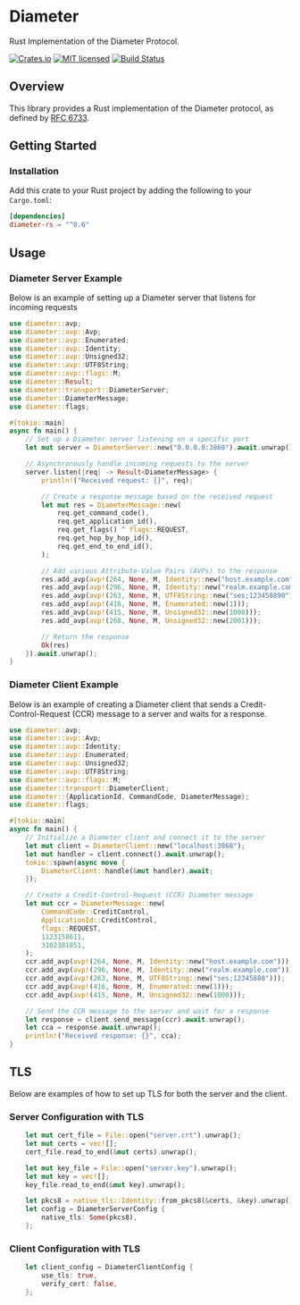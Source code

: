 # Diameter

Rust Implementation of the Diameter Protocol.

[![Crates.io][crates-badge]][crates-url]
[![MIT licensed][mit-badge]][mit-url]
[![Build Status][actions-badge]][actions-url]

[crates-badge]: https://img.shields.io/crates/v/diameter.svg
[crates-url]: https://crates.io/crates/diameter
[mit-badge]: https://img.shields.io/badge/license-MIT-blue.svg
[mit-url]: LICENSE
[actions-badge]: https://github.com/lwlee2608/diameter-rs/actions/workflows/build.yml/badge.svg
[actions-url]: https://github.com/lwlee2608/diameter-rs/actions?query=branch%3Amaster

## Overview

This library provides a Rust implementation of the Diameter protocol, as defined by [RFC 6733](https://tools.ietf.org/html/rfc6733).



## Getting Started

### Installation
Add this crate to your Rust project by adding the following to your `Cargo.toml`:

```toml
[dependencies]
diameter-rs = "^0.6"
```


## Usage

### Diameter Server Example
Below is an example of setting up a Diameter server that listens for incoming requests

```rust
use diameter::avp;
use diameter::avp::Avp;
use diameter::avp::Enumerated;
use diameter::avp::Identity;
use diameter::avp::Unsigned32;
use diameter::avp::UTF8String;
use diameter::avp::flags::M;
use diameter::Result;
use diameter::transport::DiameterServer;
use diameter::DiameterMessage;
use diameter::flags;

#[tokio::main]
async fn main() {
    // Set up a Diameter server listening on a specific port
    let mut server = DiameterServer::new("0.0.0.0:3868").await.unwrap();

    // Asynchronously handle incoming requests to the server
    server.listen(|req| -> Result<DiameterMessage> {
        println!("Received request: {}", req);

        // Create a response message based on the received request
        let mut res = DiameterMessage::new(
            req.get_command_code(),
            req.get_application_id(),
            req.get_flags() ^ flags::REQUEST,
            req.get_hop_by_hop_id(),
            req.get_end_to_end_id(),
        );

        // Add various Attribute-Value Pairs (AVPs) to the response
        res.add_avp(avp!(264, None, M, Identity::new("host.example.com")));
        res.add_avp(avp!(296, None, M, Identity::new("realm.example.com")));
        res.add_avp(avp!(263, None, M, UTF8String::new("ses;123458890")));
        res.add_avp(avp!(416, None, M, Enumerated::new(1)));
        res.add_avp(avp!(415, None, M, Unsigned32::new(1000)));
        res.add_avp(avp!(268, None, M, Unsigned32::new(2001)));

        // Return the response
        Ok(res)
    }).await.unwrap();
}

```

### Diameter Client Example
Below is an example of creating a Diameter client that sends a Credit-Control-Request (CCR) message to a server and waits for a response.

```rust
use diameter::avp;
use diameter::avp::Avp;
use diameter::avp::Identity;
use diameter::avp::Enumerated;
use diameter::avp::Unsigned32;
use diameter::avp::UTF8String;
use diameter::avp::flags::M;
use diameter::transport::DiameterClient;
use diameter::{ApplicationId, CommandCode, DiameterMessage};
use diameter::flags;

#[tokio::main]
async fn main() {
    // Initialize a Diameter client and connect it to the server
    let mut client = DiameterClient::new("localhost:3868");
    let mut handler = client.connect().await.unwrap();
    tokio::spawn(async move {
        DiameterClient::handle(&mut handler).await;
    });

    // Create a Credit-Control-Request (CCR) Diameter message
    let mut ccr = DiameterMessage::new(
        CommandCode::CreditControl,
        ApplicationId::CreditControl,
        flags::REQUEST,
        1123158611,
        3102381851,
    );
    ccr.add_avp(avp!(264, None, M, Identity::new("host.example.com")));
    ccr.add_avp(avp!(296, None, M, Identity::new("realm.example.com")));
    ccr.add_avp(avp!(263, None, M, UTF8String::new("ses;12345888")));
    ccr.add_avp(avp!(416, None, M, Enumerated::new(1)));
    ccr.add_avp(avp!(415, None, M, Unsigned32::new(1000)));

    // Send the CCR message to the server and wait for a response
    let response = client.send_message(ccr).await.unwrap();
    let cca = response.await.unwrap();
    println!("Received response: {}", cca);
}
```


## TLS

Below are examples of how to set up TLS for both the server and the client.

### Server Configuration with TLS
```rust
    let mut cert_file = File::open("server.crt").unwrap();
    let mut certs = vec![];
    cert_file.read_to_end(&mut certs).unwrap();

    let mut key_file = File::open("server.key").unwrap();
    let mut key = vec![];
    key_file.read_to_end(&mut key).unwrap();

    let pkcs8 = native_tls::Identity::from_pkcs8(&certs, &key).unwrap();
    let config = DiameterServerConfig {
        native_tls: Some(pkcs8),
    };
```

### Client Configuration with TLS
```rust
    let client_config = DiameterClientConfig {
        use_tls: true,
        verify_cert: false,
    };
```